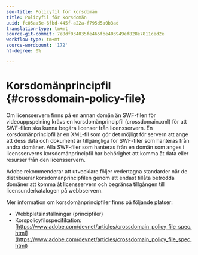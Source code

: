 ```yaml
---
seo-title: Policyfil för korsdomän
title: Policyfil för korsdomän
uuid: fc05aa5e-6fbd-445f-a22a-f795d5a0b3ad
translation-type: tm+mt
source-git-commit: 7e8df034035fe465fbe403949ef828e7811ced2e
workflow-type: tm+mt
source-wordcount: '172'
ht-degree: 0%

---
```



# Korsdomänprincipfil {#crossdomain-policy-file}

Om licensservern finns på en annan domän än SWF-filen för videouppspelning krävs en korsdomänprincipfil (crossdomain.xml) för att SWF-filen ska kunna begära licenser från licensservern. En korsdomänprincipfil är en XML-fil som gör det möjligt för servern att ange att dess data och dokument är tillgängliga för SWF-filer som hanteras från andra domäner. Alla SWF-filer som hanteras från en domän som anges i licensserverns korsdomänprincipfil har behörighet att komma åt data eller resurser från den licensservern.

Adobe rekommenderar att utvecklare följer vedertagna standarder när de distribuerar korsdomänprincipfilen genom att endast tillåta betrodda domäner att komma åt licensservern och begränsa tillgången till licensunderkatalogen på webbservern.

Mer information om korsdomänprincipfiler finns på följande platser:

* Webbplatsinställningar (principfiler)
* Korspolicyfilsspecifikation: [https://www.adobe.com/devnet/articles/crossdomain_policy_file_spec.html](https://www.adobe.com/devnet/articles/crossdomain_policy_file_spec.html)

